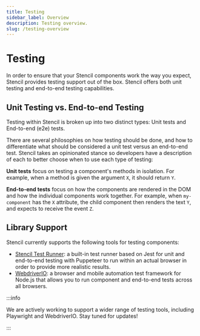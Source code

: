 ```yaml
---
title: Testing
sidebar_label: Overview
description: Testing overview.
slug: /testing-overview
---
```


# Testing

In order to ensure that your Stencil components work the way you expect, Stencil provides testing support out of the
box. Stencil offers both unit testing and end-to-end testing capabilities.

## Unit Testing vs. End-to-end Testing

Testing within Stencil is broken up into two distinct types: Unit tests and End-to-end (e2e) tests.

There are several philosophies on how testing should be done, and how to differentiate what should be considered a unit 
test versus an end-to-end test. Stencil takes an opinionated stance so developers have a description of each to better
choose when to use each type of testing:

**Unit tests** focus on testing a component's methods in isolation. For example, when a method is given the argument
`X`, it should return `Y`.

**End-to-end tests** focus on how the components are rendered in the DOM and how the individual components work
together. For example, when `my-component` has the `X` attribute, the child component then renders the text `Y`, and
expects to receive the event `Z`.

## Library Support

Stencil currently supports the following tools for testing components:

- [Stencil Test Runner](./stencil-testrunner/01-overview.md): a built-in test runner based on Jest for unit and end-to-end testing with Puppeteer to run within an actual browser in order to provide more realistic results.
- [WebdriverIO](./webdriverio/01-overview.md):  a browser and mobile automation test framework for Node.js that allows you to run component and end-to-end tests across all browsers.

:::info

We are actively working to support a wider range of testing tools, including Playwright and WebdriverIO. Stay tuned for updates!

:::